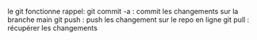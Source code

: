 le git fonctionne rappel:
git commit -a : commit les changements sur la branche main
git push : push les changement sur le repo en ligne
git pull : récupérer les changements




